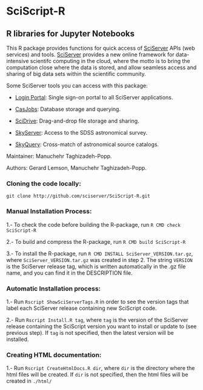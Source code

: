 # SciScript-R

## R libraries for Jupyter Notebooks

This R package provides functions for quick access of [SciServer](http://www.sciserver.org) APIs (web services) and tools.
[SciServer](http://www.sciserver.org) provides a new online framework for data-intensive scientifc computing in the cloud,
where the motto is to bring the computation close where the data is stored, and allow seamless access and sharing of big data sets within the scientific community.

Some SciServer tools you can access with this package:

 * [Login Portal](http://portal.sciserver.org): Single sign-on portal to all SciServer applications.

 * [CasJobs](http://skyserver.sdss.org/CasJobs): Database storage and querying.

 * [SciDrive](http://www.scidrive.org/): Drag-and-drop file storage and sharing.

 * [SkyServer](http://skyserver.sdss.org/): Access to the SDSS astronomical survey.

 * [SkyQuery](http://www.voservices.net/skyquery): Cross-match of astronomical source catalogs.

Maintainer: Manuchehr Taghizadeh-Popp.

Authors: Gerard Lemson, Manuchehr Taghizadeh-Popp.

### Cloning the code locally:
    git clone http://github.com/sciserver/SciScript-R.git

### Manual Installation Process:

1.- To check the code before building the R-package, run
    `R CMD check SciScript-R`

2.- To build and compress the R-package, run
    `R CMD build SciScript-R`
      
3.- To install the R-package, run
    `R CMD INSTALL SciServer_VERSION.tar.gz`, 
    where `SciServer_VERSION.tar.gz` was created in step 2. The string `VERSION` is the SciServer release tag, which is written automatically in the .gz file name, and you can find it in the DESCRIPTION file.


### Automatic Installation process:
  
1.- Run `Rscript ShowSciServerTags.R` in order to see the version tags that label each SciServer release containing new SciScript code.

2.- Run `Rscript Install.R tag`, where `tag` is the version of the SciServer release containing the SciScript version you want to install or update to (see previous step). If `tag` is not specified, then the latest version will be installed.


### Creating HTML documentation:

1.- Run `Rscript CreateHtmlDocs.R dir`, where `dir` is the directory where the html files will be created. If `dir` is not specified, then the html files will be created in `./html/`


